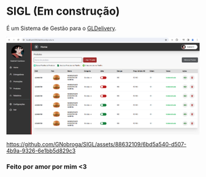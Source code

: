 # SIGL (Em construção)

É um Sistema de Gestão para o <a href="https://github.com/GNobroga/GLDelivery">GLDelivery</a>.

![alt text](image.png)

https://github.com/GNobroga/SIGL/assets/88632109/6bd5a540-d507-4b9a-9326-6e1bb5d829c3


### Feito por amor por mim <3
